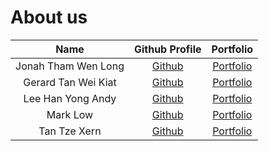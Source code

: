 # About us

Name | Github Profile | Portfolio 
:----:|:--------------:|:---------:
 Jonah Tham Wen Long | [Github](https://github.com/jonahtwl) | [Portfolio](docs/team/JonahThamWenLong.md)
 Gerard Tan Wei Kiat | [Github](https://github.com/gerardtwk) | [Portfolio](docs/team/gerardtwk.md)
 Lee Han Yong Andy | [Github](https://github.com/LeeHanYongAndy) | [Portfolio](docs/team/LeeHanYongAndy.md)
 Mark Low | [Github](https://github.com/marklowsk) | [Portfolio](docs/team/marklowsk.md)
 Tan Tze Xern | [Github](https://github.com/tzexern/) | [Portfolio](docs/team/johndoe.md)
